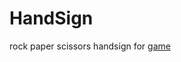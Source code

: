 # HandSign

rock paper scissors handsign for [game](https://github.com/dhhyuk/swift-package-rpc-game)
